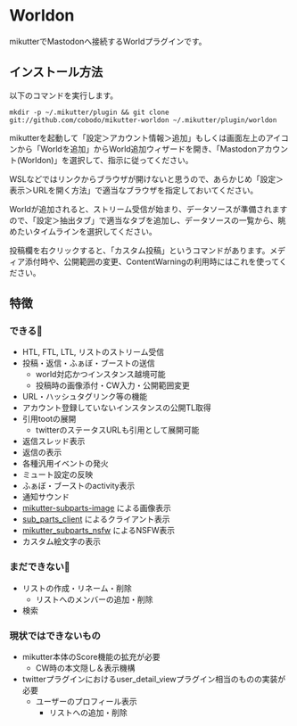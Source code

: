 # Worldon
mikutterでMastodonへ接続するWorldプラグインです。

## インストール方法
以下のコマンドを実行します。

```shell-session
mkdir -p ~/.mikutter/plugin && git clone git://github.com/cobodo/mikutter-worldon ~/.mikutter/plugin/worldon
```

mikutterを起動して「設定＞アカウント情報＞追加」もしくは画面左上のアイコンから「Worldを追加」からWorld追加ウィザードを開き、「Mastodonアカウント(Worldon)」を選択して、指示に従ってください。

WSLなどではリンクからブラウザが開けないと思うので、あらかじめ「設定＞表示＞URLを開く方法」で適当なブラウザを指定しておいてください。

Worldが追加されると、ストリーム受信が始まり、データソースが準備されますので、「設定＞抽出タブ」で適当なタブを追加し、データソースの一覧から、眺めたいタイムラインを選択してください。

投稿欄を右クリックすると、「カスタム投稿」というコマンドがあります。メディア添付時や、公開範囲の変更、ContentWarningの利用時にはこれを使ってください。

## 特徴
### できる🙆
- HTL, FTL, LTL, リストのストリーム受信
- 投稿・返信・ふぁぼ・ブーストの送信
  - world対応かつインスタンス越境可能
  - 投稿時の画像添付・CW入力・公開範囲変更
- URL・ハッシュタグリンク等の機能
- アカウント登録していないインスタンスの公開TL取得
- 引用tootの展開
  - twitterのステータスURLも引用として展開可能
- 返信スレッド表示
- 返信の表示
- 各種汎用イベントの発火
- ミュート設定の反映
- ふぁぼ・ブーストのactivity表示
- 通知サウンド
- [mikutter-subparts-image](https://github.com/moguno/mikutter-subparts-image) による画像表示
- [sub_parts_client](https://github.com/toshia/mikutter-sub-parts-client) によるクライアント表示
- [mikutter_subparts_nsfw](https://github.com/cobodo/mikutter_subparts_nsfw) によるNSFW表示
- カスタム絵文字の表示

### まだできない🙅
- リストの作成・リネーム・削除
  - リストへのメンバーの追加・削除
- 検索

### 現状ではできないもの
- mikutter本体のScore機能の拡充が必要
  - CW時の本文隠し＆表示機構
- twitterプラグインにおけるuser_detail_viewプラグイン相当のものの実装が必要
  - ユーザーのプロフィール表示
    - リストへの追加・削除

